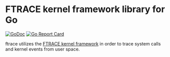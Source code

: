 # FTRACE kernel framework library for Go

[![GoDoc](https://godoc.org/github.com/evilsocket/ftrace?status.svg)](https://godoc.org/github.com/evilsocket/ftrace) [![Go Report Card](https://goreportcard.com/badge/github.com/evilsocket/ftrace)](https://goreportcard.com/report/github.com/evilsocket/ftrace)

ftrace utilizes the [FTRACE kernel framework](https://www.kernel.org/doc/Documentation/trace/ftrace.txt) in order to trace system calls and kernel events from user space. 

